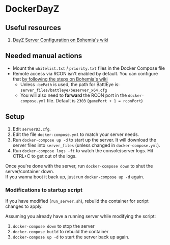 # DockerDayZ

## Useful resources
1. [DayZ Server Configuration on Bohemia's wiki](https://community.bistudio.com/wiki/DayZ:Server_Configuration)

## Needed manual actions
- Mount the `whitelist.txt` / `priority.txt` files in the Docker Compose file
- Remote access via RCON isn't enabled by default. You can configure that [by following the steps on Bohemia's wiki](https://community.bistudio.com/wiki/DayZ:Server_Configuration#BattlEye_Configuration)
    - Unless `-bePath` is used, the path for BattlEye is: `server_files/battleye/beserver_x64.cfg`
    - You will also need to **forward** the RCON port in the `docker-compose.yml` file. Default is `2303` (`gamePort + 1 = rconPort`)

## Setup
1. Edit `serverDZ.cfg`.
2. Edit the file `docker-compose.yml` to match your server needs.
3. Run `docker-compose up -d` to start up the server. It will download the server files into `server_files` (unless changed in `docker-compose.yml`).
4. Run `docker-compose logs -ft` to watch the console/server logs. Hit CTRL+C to get out of the logs.

Once you're done with the server, run `docker-compose down` to shut the server/container down.  
If you wanna boot it back up, just run `docker-compose up -d` again.

### Modifications to startup script
If you have modified (`run_server.sh`), rebuild the container for script changes to apply.

Assuming you already have a running server while modifying the script:
1. `docker-compose down` to stop the server
2. `docker-compose build` to rebuild the container
3. `docker-compose up -d` to start the server back up again.
